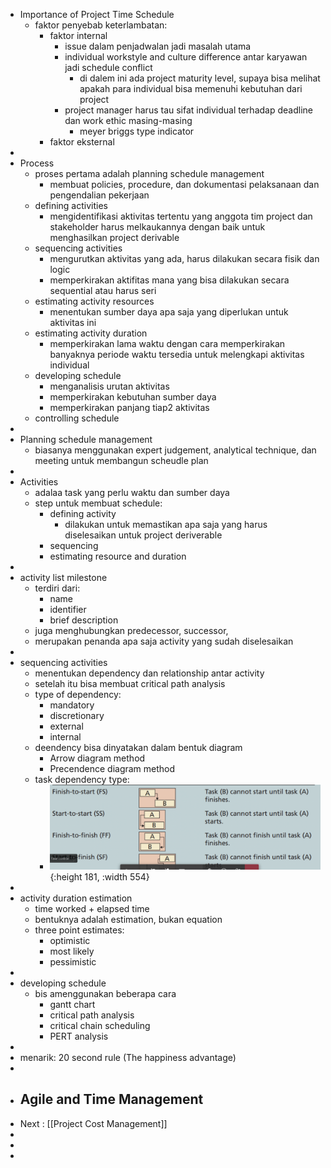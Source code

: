 - Importance of Project Time Schedule
	- faktor penyebab keterlambatan:
		- faktor internal
			- issue dalam penjadwalan jadi masalah utama
			- individual workstyle and culture difference antar karyawan jadi schedule conflict
				- di dalem ini ada project maturity level, supaya bisa melihat apakah para individual bisa memenuhi kebutuhan dari project
			- project manager harus tau sifat individual terhadap deadline dan work ethic masing-masing
				- meyer briggs type indicator
		- faktor eksternal
-
- Process
	- proses pertama adalah planning schedule management
		- membuat policies, procedure, dan dokumentasi pelaksanaan dan pengendalian pekerjaan
	- defining activities
		- mengidentifikasi aktivitas tertentu yang anggota tim project dan stakeholder harus melkaukannya dengan baik untuk menghasilkan project derivable
	- sequencing activities
		- mengurutkan aktivitas yang ada, harus dilakukan secara fisik dan logic
		- memperkirakan aktifitas mana yang bisa dilakukan secara sequential atau harus seri
	- estimating activity resources
		- menentukan sumber daya apa saja yang diperlukan untuk aktivitas ini
	- estimating activity duration
		- memperkirakan lama waktu dengan cara memperkirakan banyaknya periode waktu tersedia untuk melengkapi aktivitas individual
	- developing schedule
		- menganalisis urutan aktivitas
		- memperkirakan kebutuhan sumber daya
		- memperkirakan panjang tiap2 aktivitas
	- controlling schedule
-
- Planning schedule management
	- biasanya menggunakan expert judgement, analytical technique, dan meeting untuk membangun scheudle plan
-
- Activities
	- adalaa task yang perlu waktu dan sumber daya
	- step untuk membuat schedule:
		- defining activity
			- dilakukan untuk memastikan apa saja yang harus diselesaikan untuk  project deriverable
		- sequencing
		- estimating resource and duration
-
- activity list milestone
	- terdiri dari:
		- name
		- identifier
		- brief description
	- juga menghubungkan predecessor, successor,
	- merupakan penanda apa saja activity yang sudah diselesaikan
-
- sequencing activities
	- menentukan dependency dan relationship antar activity
	- setelah itu bisa membuat critical path analysis
	- type of dependency:
		- mandatory
		- discretionary
		- external
		- internal
	- deendency bisa dinyatakan dalam bentuk diagram
		- Arrow diagram method
		- Precendence diagram method
	- task dependency type:
		- ![image.png](../assets/image_1648515067796_0.png){:height 181, :width 554}
-
- activity duration estimation
	- time worked + elapsed time
	- bentuknya adalah estimation, bukan equation
	- three point estimates:
		- optimistic
		- most likely
		- pessimistic
-
- developing schedule
	- bis amenggunakan beberapa cara
		- gantt chart
		- critical path analysis
		- critical chain scheduling
		- PERT analysis
-
- menarik: 20 second rule (The happiness advantage)
-
- Agile and Time Management
	-
- Next : [[Project Cost Management]]
-
-
-